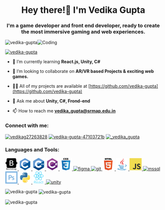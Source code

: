 <h1 align="center">Hey there!👋 I'm Vedika Gupta</h1>
<h3 align="center">I'm a game developer and front end developer, ready to create the most immersive gaming and web experiences.</h3>
<img align="right" alt="Coding" width="400" src="https://www.google.com/search?q=animated+coding+gif&tbm=isch&ved=2ahUKEwi9hKGUtMf-AhXOEGIAHcSWAysQ2-cCegQIABAA&oq=animated+coding+gif&gs_lcp=CgNpbWcQAzIFCAAQgAQyBQgAEIAEMgYIABAIEB4yBggAEAgQHjIHCAAQGBCABDoECAAQHlDJBFj4GmDkH2gAcAB4AIAB-gKIAeYZkgEEMy0xMJgBAKABAaoBC2d3cy13aXotaW1nwAEB&sclient=img&ei=LQZJZP25MM6hiLMPxK2O2AI&bih=746&biw=1536&rlz=1C1RXQR_enIN1030IN1030#imgrc=Ayf1SYgO6GGXAM">

<p align="left"> <img src="https://komarev.com/ghpvc/?username=vedika-gupta&label=Profile%20views&color=0e75b6&style=flat" alt="vedika-gupta" /> </p>

<p align="left"> <a href="https://github.com/ryo-ma/github-profile-trophy"><img src="https://github-profile-trophy.vercel.app/?username=vedika-gupta" alt="vedika-gupta" /></a> </p>

- 🌱 I’m currently learning **React.js, Unity, C#**

- 👯 I’m looking to collaborate on **AR/VR based Projects & exciting web games.**

- 👨‍💻 All of my projects are available at [https://github.com/vedika-gupta](https://github.com/vedika-gupta)

- 💬 Ask me about **Unity, C#, Frond-end**

- 📫 How to reach me **vedika_gupta@srmap.edu.in**

<h3 align="left">Connect with me:</h3>
<p align="left">
<a href="https://twitter.com/vedikag27263828" target="blank"><img align="center" src="https://raw.githubusercontent.com/rahuldkjain/github-profile-readme-generator/master/src/images/icons/Social/twitter.svg" alt="vedikag27263828" height="30" width="40" /></a>
<a href="https://linkedin.com/in/vedika-gupta-47103721b" target="blank"><img align="center" src="https://raw.githubusercontent.com/rahuldkjain/github-profile-readme-generator/master/src/images/icons/Social/linked-in-alt.svg" alt="vedika-gupta-47103721b" height="30" width="40" /></a>
<a href="https://instagram.com/_vedika_gupta" target="blank"><img align="center" src="https://raw.githubusercontent.com/rahuldkjain/github-profile-readme-generator/master/src/images/icons/Social/instagram.svg" alt="_vedika_gupta" height="30" width="40" /></a>
</p>

<h3 align="left">Languages and Tools:</h3>
<p align="left"> <a href="https://getbootstrap.com" target="_blank" rel="noreferrer"> <img src="https://raw.githubusercontent.com/devicons/devicon/master/icons/bootstrap/bootstrap-plain-wordmark.svg" alt="bootstrap" width="40" height="40"/> </a> <a href="https://www.cprogramming.com/" target="_blank" rel="noreferrer"> <img src="https://raw.githubusercontent.com/devicons/devicon/master/icons/c/c-original.svg" alt="c" width="40" height="40"/> </a> <a href="https://www.w3schools.com/cpp/" target="_blank" rel="noreferrer"> <img src="https://raw.githubusercontent.com/devicons/devicon/master/icons/cplusplus/cplusplus-original.svg" alt="cplusplus" width="40" height="40"/> </a> <a href="https://www.w3schools.com/cs/" target="_blank" rel="noreferrer"> <img src="https://raw.githubusercontent.com/devicons/devicon/master/icons/csharp/csharp-original.svg" alt="csharp" width="40" height="40"/> </a> <a href="https://www.w3schools.com/css/" target="_blank" rel="noreferrer"> <img src="https://raw.githubusercontent.com/devicons/devicon/master/icons/css3/css3-original-wordmark.svg" alt="css3" width="40" height="40"/> </a> <a href="https://www.figma.com/" target="_blank" rel="noreferrer"> <img src="https://www.vectorlogo.zone/logos/figma/figma-icon.svg" alt="figma" width="40" height="40"/> </a> <a href="https://git-scm.com/" target="_blank" rel="noreferrer"> <img src="https://www.vectorlogo.zone/logos/git-scm/git-scm-icon.svg" alt="git" width="40" height="40"/> </a> <a href="https://www.w3.org/html/" target="_blank" rel="noreferrer"> <img src="https://raw.githubusercontent.com/devicons/devicon/master/icons/html5/html5-original-wordmark.svg" alt="html5" width="40" height="40"/> </a> <a href="https://www.java.com" target="_blank" rel="noreferrer"> <img src="https://raw.githubusercontent.com/devicons/devicon/master/icons/java/java-original.svg" alt="java" width="40" height="40"/> </a> <a href="https://developer.mozilla.org/en-US/docs/Web/JavaScript" target="_blank" rel="noreferrer"> <img src="https://raw.githubusercontent.com/devicons/devicon/master/icons/javascript/javascript-original.svg" alt="javascript" width="40" height="40"/> </a> <a href="https://www.microsoft.com/en-us/sql-server" target="_blank" rel="noreferrer"> <img src="https://www.svgrepo.com/show/303229/microsoft-sql-server-logo.svg" alt="mssql" width="40" height="40"/> </a> <a href="https://www.photoshop.com/en" target="_blank" rel="noreferrer"> <img src="https://raw.githubusercontent.com/devicons/devicon/master/icons/photoshop/photoshop-line.svg" alt="photoshop" width="40" height="40"/> </a> <a href="https://www.python.org" target="_blank" rel="noreferrer"> <img src="https://raw.githubusercontent.com/devicons/devicon/master/icons/python/python-original.svg" alt="python" width="40" height="40"/> </a> <a href="https://reactjs.org/" target="_blank" rel="noreferrer"> <img src="https://raw.githubusercontent.com/devicons/devicon/master/icons/react/react-original-wordmark.svg" alt="react" width="40" height="40"/> </a> <a href="https://unity.com/" target="_blank" rel="noreferrer"> <img src="https://www.vectorlogo.zone/logos/unity3d/unity3d-icon.svg" alt="unity" width="40" height="40"/> </a> </p>

<p><img align="left" src="https://github-readme-stats.vercel.app/api/top-langs?username=vedika-gupta&show_icons=true&locale=en&layout=compact" alt="vedika-gupta" /></p>

<p>&nbsp;<img align="center" src="https://github-readme-stats.vercel.app/api?username=vedika-gupta&show_icons=true&locale=en" alt="vedika-gupta" /></p>

<p><img align="center" src="https://github-readme-streak-stats.herokuapp.com/?user=vedika-gupta&" alt="vedika-gupta" /></p>
